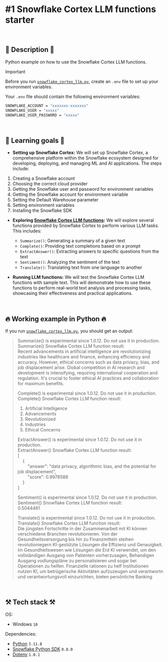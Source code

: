 # #1 Snowflake Cortex LLM functions starter

<br>

## 📖 Description 📖

Python example on how to use the Snowflake Cortex LLM functions.

> [!IMPORTANT]
> Before you run [`snowflake_cortex_llm.py`](https://github.com/rokbenko/ai-playground/blob/main/snowflake-tutorials/1-Snowflake_Cortex_LLM_functions_starter/snowflake_cortex_llm.py), create an `.env` file to set up your environment variables.
>
> Your `.env` file should contain the following environment variables:
>
> ```bash
> SNOWFLAKE_ACCOUNT = "xxxxxxx-xxxxxxx"
> SNOWFLAKE_USER = "xxxxx"
> SNOWFLAKE_USER_PASSWORD = "xxxxx"
> ```

<br>

## 🧠 Learning goals 🧠

- **Setting up Snowflake Cortex:** We will set up Snowflake Cortex, a comprehensive platform within the Snowflake ecosystem designed for developing, deploying, and managing ML and AI applications. The steps include:

1. Creating a Snowflake account
2. Choosing the correct cloud provider
3. Getting the Snowflake user and password for environment variables
4. Getting the Snowflake account for environment variable
5. Setting the Default Warehouse parameter
6. Setting environment variables
7. Installing the Snowflake SDK

- **Exploring [Snowflake Cortex LLM functions](https://docs.snowflake.com/en/user-guide/snowflake-cortex/llm-functions):** We will explore several functions provided by Snowflake Cortex to perform various LLM tasks. This includes:

    - `Summarize()`: Generating a summary of a given text
    - `Complete()`: Providing text completions based on a prompt
    - `ExtractAnswer()`: Extracting answers to specific questions from the text
    - `Sentiment()`: Analyzing the sentiment of the text
    - `Translate()`: Translating text from one language to another

- **Running LLM functions:** We will test the Snowflake Cortex LLM functions with sample text. This will demonstrate how to use these functions to perform real-world text analysis and processing tasks, showcasing their effectiveness and practical applications.

<br>

## 🔥 Working example in Python 🔥

If you run [`snowflake_cortex_llm.py`](https://github.com/rokbenko/ai-playground/blob/main/snowflake-tutorials/1-Snowflake_Cortex_LLM_functions_starter/snowflake_cortex_llm.py), you should get an output:

> Summarize() is experimental since 1.0.12. Do not use it in production.<br>
> Summarize() Snowflake Cortex LLM function result:<br>
> Recent advancements in artificial intelligence are revolutionizing industries like healthcare and finance, enhancing efficiency and accuracy. However, ethical concerns such as data privacy, bias, and job displacement arise. Global competition in AI research and development is intensifying, requiring international cooperation and regulation. It's crucial to foster ethical AI practices and collaboration for maximum benefits.
> 
> Complete() is experimental since 1.0.12. Do not use it in production.<br>
> Complete() Snowflake Cortex LLM function result:<br>
> 1. Artificial Intelligence
> 2. Advancements
> 3. Revolutionized
> 4. Industries
> 5. Ethical Concerns
> 
> ExtractAnswer() is experimental since 1.0.12. Do not use it in production.<br>
> ExtractAnswer() Snowflake Cortex LLM function result:<br>
> [<br>
> &nbsp;&nbsp;&nbsp;&nbsp;{<br>
> &nbsp;&nbsp;&nbsp;&nbsp;&nbsp;&nbsp;&nbsp;&nbsp;"answer": "data privacy, algorithmic bias, and the potential for job displacement",<br>
> &nbsp;&nbsp;&nbsp;&nbsp;&nbsp;&nbsp;&nbsp;&nbsp;"score": 0.9978588<br>
> &nbsp;&nbsp;&nbsp;&nbsp;}<br>
> ]
> 
> Sentiment() is experimental since 1.0.12. Do not use it in production.<br>
> Sentiment() Snowflake Cortex LLM function result:<br>
> 0.5044461
> 
> Translate() is experimental since 1.0.12. Do not use it in production.<br>
> Translate() Snowflake Cortex LLM function result:<br>
> Die jüngsten Fortschritte in der Zusammenarbeit mit KI können verschiedene Branchen revolutionieren. Von der Gesundheitsversorgung bis hin zu Finanzmitteln steihen revolutioniegern KI-gestützte Lösungen die Effizienz und Genauigkeit. Im Gesundheitswesen wie Lösungen die Erd KI verwendet, um den vollständigen Ausgang von Patienten vorherzusagen, Behandigen Ausgang vodlungspläne zu personalisieren und sogar bei Operationen zu helfen. Finanzielle rationen zu helf
> Institutionen nutzen KI, um betrügerische Aktivitäten aufzuzeugen und verantwortn und verantwortungsvoll einzurichten, bieten persönliche Banking

<br>

## ⚒️ Tech stack ⚒️

OS:

- Windows `10`

Dependencies:

- [Python](https://www.python.org/) `3.11.8`
- [Snowflake Python SDK](https://pypi.org/project/snowflake/) `0.8.0`
- [Dotenv](https://pypi.org/project/python-dotenv/) `1.0.1`
